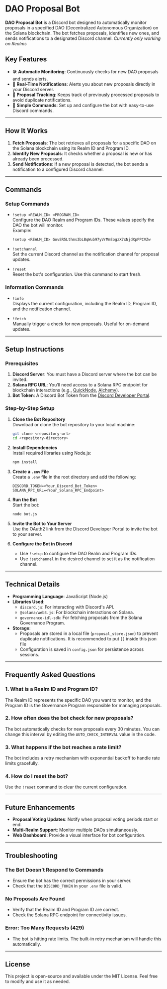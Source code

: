 # **DAO Proposal Bot**

**DAO Proposal Bot** is a Discord bot designed to automatically monitor proposals in a specified DAO (Decentralized Autonomous Organization) on the Solana blockchain. The bot fetches proposals, identifies new ones, and sends notifications to a designated Discord channel.
*Currently only working on Realms*

## **Key Features**

- 🛠 **Automatic Monitoring**: Continuously checks for new DAO proposals and sends alerts.
- 🔔 **Real-Time Notifications**: Alerts you about new proposals directly in your Discord server.
- 💾 **Proposal Tracking**: Keeps track of previously processed proposals to avoid duplicate notifications.
- 💬 **Simple Commands**: Set up and configure the bot with easy-to-use Discord commands.

---

## **How It Works**

1. **Fetch Proposals**: The bot retrieves all proposals for a specific DAO on the Solana blockchain using its Realm ID and Program ID.
2. **Identify New Proposals**: It checks whether a proposal is new or has already been processed.
3. **Send Notifications**: If a new proposal is detected, the bot sends a notification to a configured Discord channel.

---

## **Commands**

### **Setup Commands**

- `!setup <REALM_ID> <PROGRAM_ID>`  
  Configure the DAO Realm and Program IDs. These values specify the DAO the bot will monitor.  
  Example:  
  ```
  !setup <REALM_ID> GovER5Lthms3bLBqWub97yVrMmEogzX7xNjdXpPPCVZw
  ```

- `!setchannel`  
  Set the current Discord channel as the notification channel for proposal updates.

- `!reset`  
  Reset the bot's configuration. Use this command to start fresh.

### **Information Commands**

- `!info`  
  Displays the current configuration, including the Realm ID, Program ID, and the notification channel.

- `!fetch`  
  Manually trigger a check for new proposals. Useful for on-demand updates.

---

## **Setup Instructions**

### **Prerequisites**

1. **Discord Server**: You must have a Discord server where the bot can be invited.
2. **Solana RPC URL**: You’ll need access to a Solana RPC endpoint for blockchain interactions (e.g., [QuickNode](https://www.quicknode.com/), [Alchemy](https://www.alchemy.com/)).
3. **Bot Token**: A Discord Bot Token from the [Discord Developer Portal](https://discord.com/developers/applications).

### **Step-by-Step Setup**

1. **Clone the Bot Repository**  
   Download or clone the bot repository to your local machine:
   ```bash
   git clone <repository-url>
   cd <repository-directory>
   ```

2. **Install Dependencies**  
   Install required libraries using Node.js:
   ```bash
   npm install
   ```

3. **Create a `.env` File**  
   Create a `.env` file in the root directory and add the following:
   ```
   DISCORD_TOKEN=<Your_Discord_Bot_Token>
   SOLANA_RPC_URL=<Your_Solana_RPC_Endpoint>
   ```

4. **Run the Bot**  
   Start the bot:
   ```bash
   node bot.js
   ```

5. **Invite the Bot to Your Server**  
   Use the OAuth2 link from the Discord Developer Portal to invite the bot to your server.

6. **Configure the Bot in Discord**  
   - Use `!setup` to configure the DAO Realm and Program IDs.
   - Use `!setchannel` in the desired channel to set it as the notification channel.

---

## **Technical Details**

- **Programming Language**: JavaScript (Node.js)
- **Libraries Used**:
  - `discord.js`: For interacting with Discord's API.
  - `@solana/web3.js`: For blockchain interactions on Solana.
  - `governance-idl-sdk`: For fetching proposals from the Solana Governance Program.
- **Storage**:
  - Proposals are stored in a local file (`proposal_store.json`) to prevent duplicate notifications. It is recommended to put `[]` inside this json file
  - Configuration is saved in `config.json` for persistence across sessions.

---

## **Frequently Asked Questions**

### 1. **What is a Realm ID and Program ID?**  
   The Realm ID represents the specific DAO you want to monitor, and the Program ID is the Governance Program responsible for managing proposals.

### 2. **How often does the bot check for new proposals?**  
   The bot automatically checks for new proposals every 30 minutes. You can change this interval by editing the `AUTO_CHECK_INTERVAL` value in the code.

### 3. **What happens if the bot reaches a rate limit?**  
   The bot includes a retry mechanism with exponential backoff to handle rate limits gracefully.

### 4. **How do I reset the bot?**  
   Use the `!reset` command to clear the current configuration.

---

## **Future Enhancements**

- **Proposal Voting Updates**: Notify when proposal voting periods start or end.
- **Multi-Realm Support**: Monitor multiple DAOs simultaneously.
- **Web Dashboard**: Provide a visual interface for bot configuration.

---

## **Troubleshooting**

### **The Bot Doesn’t Respond to Commands**
- Ensure the bot has the correct permissions in your server.
- Check that the `DISCORD_TOKEN` in your `.env` file is valid.

### **No Proposals Are Found**
- Verify that the Realm ID and Program ID are correct.
- Check the Solana RPC endpoint for connectivity issues.

### **Error: Too Many Requests (429)**
- The bot is hitting rate limits. The built-in retry mechanism will handle this automatically.

---

## **License**

This project is open-source and available under the MIT License. Feel free to modify and use it as needed.
